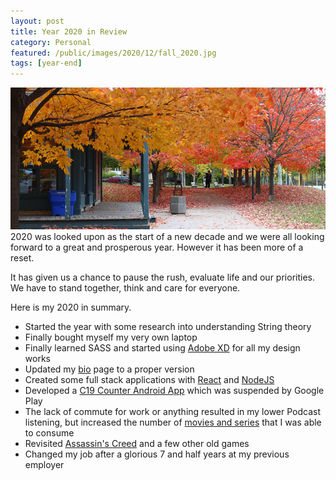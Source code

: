 ```yaml
---
layout: post
title: Year 2020 in Review
category: Personal
featured: /public/images/2020/12/fall_2020.jpg
tags: [year-end]
---
```

![Year in Review](/public/images/2020/12/fall_2020.jpg)
2020 was looked upon as the start of a new decade and we were all looking forward to a great and prosperous year. However it has been more of a reset. 

It has given us a chance to pause the rush, evaluate life and our priorities. We have to stand together, think and care for everyone.

<!-- more -->

Here is my 2020 in summary.

* Started the year with some research into understanding String theory 
* Finally bought myself my very own laptop
* Finally learned SASS and started using [Adobe XD](https://midhunhk.github.io/review/2020/11/12/adobe-xd/) for all my design works
* Updated my [bio](https://midhunhk.github.io/bio/) page to a proper version
* Created some full stack applications with [React](https://midhunhk.github.io/dev/2020/08/20/reactjs-book-store-app/) and [NodeJS](https://github.com/midhunhk/c19-web-api)
* Developed a [C19 Counter Android App](https://github.com/midhunhk/c19-counter-app) which was suspended by Google Play
* The lack of commute for work or anything resulted in my lower Podcast listening, but increased the number of [movies and series](https://letterboxd.com/midhunhk/) that I was able to consume
* Revisited [Assassin's Creed](https://midhunhk.github.io/review/2020/05/18/revisiting-ac1/) and a few other old games
* Changed my job after a glorious 7 and half years at my previous employer